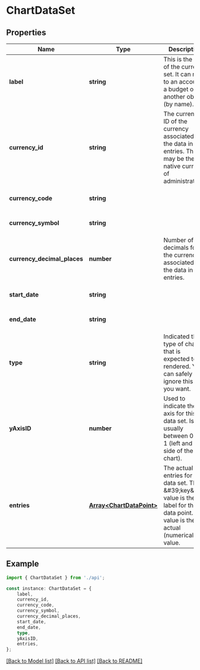 # ChartDataSet


## Properties

Name | Type | Description | Notes
------------ | ------------- | ------------- | -------------
**label** | **string** | This is the title of the current set. It can refer to an account, a budget or another object (by name). | [optional] [default to undefined]
**currency_id** | **string** | The currency ID of the currency associated to the data in the entries. This may be the native currency of administration. | [optional] [default to undefined]
**currency_code** | **string** |  | [optional] [default to undefined]
**currency_symbol** | **string** |  | [optional] [default to undefined]
**currency_decimal_places** | **number** | Number of decimals for the currency associated to the data in the entries. | [optional] [default to undefined]
**start_date** | **string** |  | [optional] [default to undefined]
**end_date** | **string** |  | [optional] [default to undefined]
**type** | **string** | Indicated the type of chart that is expected to be rendered. You can safely ignore this if you want. | [optional] [default to undefined]
**yAxisID** | **number** | Used to indicate the Y axis for this data set. Is usually between 0 and 1 (left and right side of the chart). | [optional] [default to undefined]
**entries** | [**Array&lt;ChartDataPoint&gt;**](ChartDataPoint.md) | The actual entries for this data set. They \&#39;key\&#39; value is the label for the data point. The value is the actual (numerical) value. | [optional] [default to undefined]

## Example

```typescript
import { ChartDataSet } from './api';

const instance: ChartDataSet = {
    label,
    currency_id,
    currency_code,
    currency_symbol,
    currency_decimal_places,
    start_date,
    end_date,
    type,
    yAxisID,
    entries,
};
```

[[Back to Model list]](../README.md#documentation-for-models) [[Back to API list]](../README.md#documentation-for-api-endpoints) [[Back to README]](../README.md)
